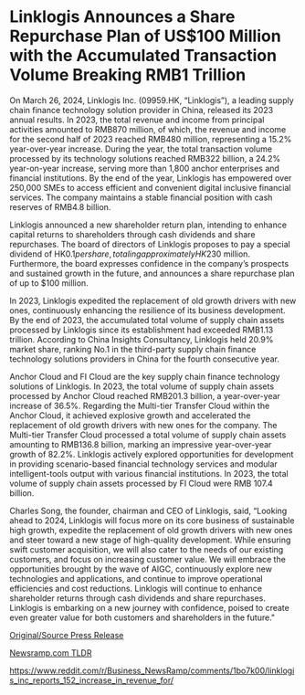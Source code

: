 # Linklogis Announces a Share Repurchase Plan of US$100 Million with the Accumulated Transaction Volume Breaking RMB1 Trillion

On March 26, 2024, Linklogis Inc. (09959.HK, “Linklogis”), a leading supply chain finance technology solution provider in China, released its 2023 annual results. In 2023, the total revenue and income from principal activities amounted to RMB870 million, of which, the revenue and income for the second half of 2023 reached RMB480 million, representing a 15.2% year-over-year increase. During the year, the total transaction volume processed by its technology solutions reached RMB322 billion, a 24.2% year-on-year increase, serving more than 1,800 anchor enterprises and financial institutions. By the end of the year, Linklogis has empowered over 250,000 SMEs to access efficient and convenient digital inclusive financial services. The company maintains a stable financial position with cash reserves of RMB4.8 billion.

Linklogis announced a new shareholder return plan, intending to enhance capital returns to shareholders through cash dividends and share repurchases. The board of directors of Linklogis proposes to pay a special dividend of HK$0.1 per share, totaling approximately HK$230 million. Furthermore, the board expresses confidence in the company’s prospects and sustained growth in the future, and announces a share repurchase plan of up to $100 million.

In 2023, Linklogis expedited the replacement of old growth drivers with new ones, continuously enhancing the resilience of its business development. By the end of 2023, the accumulated total volume of supply chain assets processed by Linklogis since its establishment had exceeded RMB1.13 trillion. According to China Insights Consultancy, Linklogis held 20.9% market share, ranking No.1 in the third-party supply chain finance technology solutions providers in China for the fourth consecutive year.

Anchor Cloud and FI Cloud are the key supply chain finance technology solutions of Linklogis. In 2023, the total volume of supply chain assets processed by Anchor Cloud reached RMB201.3 billion, a year-over-year increase of 36.5%. Regarding the Multi-tier Transfer Cloud within the Anchor Cloud, it achieved explosive growth and accelerated the replacement of old growth drivers with new ones for the company. The Multi-tier Transfer Cloud processed a total volume of supply chain assets amounting to RMB136.8 billion, marking an impressive year-over-year growth of 82.2%. Linklogis actively explored opportunities for development in providing scenario-based financial technology services and modular intelligent-tools output with various financial institutions. In 2023, the total volume of supply chain assets processed by FI Cloud were RMB 107.4 billion.

Charles Song, the founder, chairman and CEO of Linklogis, said, “Looking ahead to 2024, Linklogis will focus more on its core business of sustainable high growth, expedite the replacement of old growth drivers with new ones and steer toward a new stage of high-quality development. While ensuring swift customer acquisition, we will also cater to the needs of our existing customers, and focus on increasing customer value. We will embrace the opportunities brought by the wave of AIGC, continuously explore new technologies and applications, and continue to improve operational efficiencies and cost reductions. Linklogis will continue to enhance shareholder returns through cash dividends and share repurchases. Linklogis is embarking on a new journey with confidence, poised to create even greater value for both customers and shareholders in the future." 

[Original/Source Press Release](https://blockchainwire.io/press-release/linklogis-announces-a-share-repurchase-plan-of-us100-million-with-the-accumulated-transaction-volume-breaking-rmb1-trillion)
                    

[Newsramp.com TLDR](None) 

https://www.reddit.com/r/Business_NewsRamp/comments/1bo7k00/linklogis_inc_reports_152_increase_in_revenue_for/